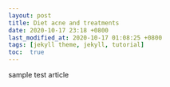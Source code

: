 ```yaml
---
layout: post
title: Diet acne and treatments 
date: 2020-10-17 23:18 +0800
last_modified_at: 2020-10-17 01:08:25 +0800
tags: [jekyll theme, jekyll, tutorial]
toc:  true
---
```

sample test article